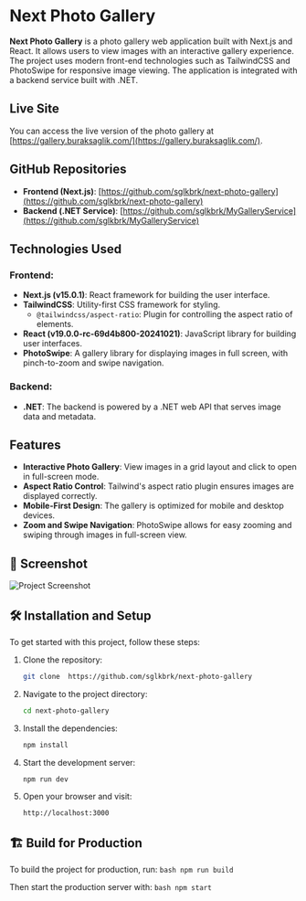 # Next Photo Gallery

**Next Photo Gallery** is a photo gallery web application built with Next.js and React. It allows users to view images with an interactive gallery experience. The project uses modern front-end technologies such as TailwindCSS and PhotoSwipe for responsive image viewing. The application is integrated with a backend service built with .NET.

## Live Site

You can access the live version of the photo gallery at [https://gallery.buraksaglik.com/](https://gallery.buraksaglik.com/).

## GitHub Repositories

- **Frontend (Next.js)**: [https://github.com/sglkbrk/next-photo-gallery](https://github.com/sglkbrk/next-photo-gallery)
- **Backend (.NET Service)**: [https://github.com/sglkbrk/MyGalleryService](https://github.com/sglkbrk/MyGalleryService)

## Technologies Used

### Frontend:

- **Next.js (v15.0.1)**: React framework for building the user interface.
- **TailwindCSS**: Utility-first CSS framework for styling.
  - `@tailwindcss/aspect-ratio`: Plugin for controlling the aspect ratio of elements.
- **React (v19.0.0-rc-69d4b800-20241021)**: JavaScript library for building user interfaces.
- **PhotoSwipe**: A gallery library for displaying images in full screen, with pinch-to-zoom and swipe navigation.

### Backend:

- **.NET**: The backend is powered by a .NET web API that serves image data and metadata.

## Features

- **Interactive Photo Gallery**: View images in a grid layout and click to open in full-screen mode.
- **Aspect Ratio Control**: Tailwind's aspect ratio plugin ensures images are displayed correctly.
- **Mobile-First Design**: The gallery is optimized for mobile and desktop devices.
- **Zoom and Swipe Navigation**: PhotoSwipe allows for easy zooming and swiping through images in full-screen view.

## 📸 Screenshot

![Project Screenshot](./screenshot.png)

## 🛠 Installation and Setup

To get started with this project, follow these steps:

1. Clone the repository:

   ```bash
   git clone  https://github.com/sglkbrk/next-photo-gallery
   ```

2. Navigate to the project directory:

   ```bash
   cd next-photo-gallery
   ```

3. Install the dependencies:

   ```bash
   npm install
   ```

4. Start the development server:

   ```bash
   npm run dev
   ```

5. Open your browser and visit:
   ```bash
   http://localhost:3000
   ```

## 🏗 Build for Production

To build the project for production, run:
`bash
    npm run build
    `

Then start the production server with:
`bash
    npm start
    `
